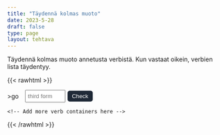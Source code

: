 ```yaml
---
title: "Täydennä kolmas muoto"
date: 2023-5-28
draft: false
type: page
layout: tehtava
---
```


Täydennä kolmas muoto annetusta verbistä. Kun vastaat oikein, verbien lista täydentyy.

{{< rawhtml >}}
<div id="tehtava">    
  <div id="verb-list"></div>

  <div id="exercise">
    <div class="verb-container">
>
      <div class="verb">go</div>
      <input type="text" class="answer" placeholder="third form">
      <button class="check-btn">Check</button>
    </div>

    <!-- Add more verb containers here -->
  </div>
</div>

<style>
.verb-container {
  display: flex;
  align-items: center;
  margin-bottom: 10px;
  margin-top: 0.5em;
}

.tehtava {
  padding-left: 4em;
}

.verb {
  margin-right: 5px;
}

.verb-list {
  margin-right: 5px;
}

input {
  padding: 5px;
  margin-right: 5px;
  margin-left: 0.7em;
  width: 7em;
}

.dark input{
  background-color: #181A1B;
  padding: 5px;
  margin-right: 5px;
  margin-left: 0.7em;
  width: 7em;
}

.check-btn {
  padding: 5px 10px;
  color: white;
  border: none;
  cursor: pointer;
  background-color: #1F2937;
  border-radius: 5px;
}

.check-btn:hover {
  background-color: #45a049;
}

.result {
  margin-top: 10px;
  font-weight: bold;
}

.success {
  color: green;
}

.failure {
  color: red;
}

.content p {
  padding-top: 1.5rem;
}

</style>

<script>
 window.addEventListener('DOMContentLoaded', (event) => {
  const verbs = [
  { baseForm: 'be', secondForm: 'was/were', thirdForms: ['been'] },
  { baseForm: 'have', secondForm: 'had', thirdForms: ['had'] },
  { baseForm: 'do', secondForm: 'did', thirdForms: ['done'] },
  { baseForm: 'say', secondForm: 'said', thirdForms: ['said'] },
  { baseForm: 'go', secondForm: 'went', thirdForms: ['gone'] },
  { baseForm: 'get', secondForm: 'got', thirdForms: ['got', 'gotten'] },
  { baseForm: 'make', secondForm: 'made', thirdForms: ['made'] },
  { baseForm: 'know', secondForm: 'knew', thirdForms: ['known'] },
  { baseForm: 'see', secondForm: 'saw', thirdForms: ['seen'] },
  { baseForm: 'come', secondForm: 'came', thirdForms: ['come'] },
  { baseForm: 'think', secondForm: 'thought', thirdForms: ['thought'] },
  { baseForm: 'take', secondForm: 'took', thirdForms: ['taken'] },
  { baseForm: 'find', secondForm: 'found', thirdForms: ['found'] },
  { baseForm: 'give', secondForm: 'gave', thirdForms: ['given'] },
  { baseForm: 'tell', secondForm: 'told', thirdForms: ['told'] },
  { baseForm: 'feel', secondForm: 'felt', thirdForms: ['felt'] },
  { baseForm: 'become', secondForm: 'became', thirdForms: ['become'] },
  { baseForm: 'leave', secondForm: 'left', thirdForms: ['left'] },
  { baseForm: 'put', secondForm: 'put', thirdForms: ['put'] },
  { baseForm: 'bring', secondForm: 'brought', thirdForms: ['brought'] },
  { baseForm: 'begin', secondForm: 'began', thirdForms: ['begun'] },
  { baseForm: 'keep', secondForm: 'kept', thirdForms: ['kept'] },
  { baseForm: 'hold', secondForm: 'held', thirdForms: ['held'] },
  { baseForm: 'write', secondForm: 'wrote', thirdForms: ['written'] },
  { baseForm: 'stand', secondForm: 'stood', thirdForms: ['stood'] },
  { baseForm: 'hear', secondForm: 'heard', thirdForms: ['heard'] },
  { baseForm: 'let', secondForm: 'let', thirdForms: ['let'] },
  { baseForm: 'mean', secondForm: 'meant', thirdForms: ['meant'] },
  { baseForm: 'set', secondForm: 'set', thirdForms: ['set'] },
  { baseForm: 'meet', secondForm: 'met', thirdForms: ['met'] },
  { baseForm: 'run', secondForm: 'ran', thirdForms: ['run'] },
  { baseForm: 'pay', secondForm: 'paid', thirdForms: ['paid'] },
  { baseForm: 'sit', secondForm: 'sat', thirdForms: ['sat'] },
  { baseForm: 'rise', secondForm: 'rose', thirdForms: ['risen'] },
  { baseForm: 'break', secondForm: 'broke', thirdForms: ['broken'] },
  { baseForm: 'choose', secondForm: 'chose', thirdForms: ['chosen'] },
  { baseForm: 'drive', secondForm: 'drove', thirdForms: ['driven'] },
  { baseForm: 'forget', secondForm: 'forgot', thirdForms: ['forgotten'] },
  { baseForm: 'freeze', secondForm: 'froze', thirdForms: ['frozen'] },
  { baseForm: 'hide', secondForm: 'hid', thirdForms: ['hidden'] },
  { baseForm: 'lose', secondForm: 'lost', thirdForms: ['lost'] },
  { baseForm: 'wake', secondForm: 'woke', thirdForms: ['woken'] },
  { baseForm: 'wear', secondForm: 'wore', thirdForms: ['worn'] },
  { baseForm: 'blow', secondForm: 'blew', thirdForms: ['blown'] },
  { baseForm: 'draw', secondForm: 'drew', thirdForms: ['drawn'] },
  { baseForm: 'fly', secondForm: 'flew', thirdForms: ['flown'] },
  { baseForm: 'grow', secondForm: 'grew', thirdForms: ['grown'] },
  { baseForm: 'throw', secondForm: 'threw', thirdForms: ['thrown'] },
  { baseForm: 'sing', secondForm: 'sang', thirdForms: ['sung'] },
  { baseForm: 'speak', secondForm: 'spoke', thirdForms: ['spoken'] },
  { baseForm: 'swim', secondForm: 'swam', thirdForms: ['swum'] },
  { baseForm: 'win', secondForm: 'won', thirdForms: ['won'] },
  { baseForm: 'arise', secondForm: 'arose', thirdForms: ['arisen'] },
  { baseForm: 'bear', secondForm: 'bore', thirdForms: ['born'] },
  { baseForm: 'bend', secondForm: 'bent', thirdForms: ['bent'] },
  { baseForm: 'bet', secondForm: 'bet', thirdForms: ['bet'] },
  { baseForm: 'bind', secondForm: 'bound', thirdForms: ['bound'] },
  { baseForm: 'bite', secondForm: 'bit', thirdForms: ['bitten', 'bit'] },
  { baseForm: 'bleed', secondForm: 'bled', thirdForms: ['bled'] },
  { baseForm: 'breed', secondForm: 'bred', thirdForms: ['bred'] },
  { baseForm: 'build', secondForm: 'built', thirdForms: ['built'] },
  { baseForm: 'burn', secondForm: 'burned/burnt', thirdForms: ['burned', 'burnt'] },
  { baseForm: 'burst', secondForm: 'burst', thirdForms: ['burst'] },
  { baseForm: 'buy', secondForm: 'bought', thirdForms: ['bought'] },
  { baseForm: 'cast', secondForm: 'cast', thirdForms: ['cast'] },
  { baseForm: 'catch', secondForm: 'caught', thirdForms: ['caught'] },
  { baseForm: 'cost', secondForm: 'cost', thirdForms: ['cost'] },
  { baseForm: 'cut', secondForm: 'cut', thirdForms: ['cut'] },
  { baseForm: 'deal', secondForm: 'dealt', thirdForms: ['dealt'] },
  { baseForm: 'dig', secondForm: 'dug', thirdForms: ['dug'] },
  { baseForm: 'dream', secondForm: 'dreamed/dreamt', thirdForms: ['dreamed', 'dreamt'] },
  { baseForm: 'drink', secondForm: 'drank', thirdForms: ['drunk'] },
  { baseForm: 'fall', secondForm: 'fell', thirdForms: ['fallen'] },
  { baseForm: 'feel', secondForm: 'felt', thirdForms: ['felt'] },
  { baseForm: 'fight', secondForm: 'fought', thirdForms: ['fought'] },
  { baseForm: 'fit', secondForm: 'fit/fitted', thirdForms: ['fit', 'fitted'] },
  { baseForm: 'flee', secondForm: 'fled', thirdForms: ['fled'] },
  { baseForm: 'fling', secondForm: 'flung', thirdForms: ['flung'] },
  { baseForm: 'forgive', secondForm: 'forgave', thirdForms: ['forgiven'] },
  { baseForm: 'grind', secondForm: 'ground', thirdForms: ['ground'] },
  { baseForm: 'hang', secondForm: 'hung', thirdForms: ['hung'] },
  { baseForm: 'hit', secondForm: 'hit', thirdForms: ['hit'] },
  { baseForm: 'hurt', secondForm: 'hurt', thirdForms: ['hurt'] },
  { baseForm: 'kneel', secondForm: 'kneeled/kneelt', thirdForms: ['kneeled', 'knelt'] },
  { baseForm: 'knit', secondForm: 'knit/knitted', thirdForms: ['knit', 'knitted'] },
  { baseForm: 'lay', secondForm: 'laid', thirdForms: ['laid'] },
  { baseForm: 'lean', secondForm: 'leaned/leant', thirdForms: ['leaned', 'leant'] },
  { baseForm: 'learn', secondForm: 'learned/learnt', thirdForms: ['learned', 'learnt'] },
  { baseForm: 'lend', secondForm: 'lent', thirdForms: ['lent'] },
  { baseForm: 'lie', secondForm: 'lay', thirdForms: ['lain'] },
  { baseForm: 'quit', secondForm: 'quit', thirdForms: ['quit'] },
  { baseForm: 'read', secondForm: 'read', thirdForms: ['read'] },
  { baseForm: 'ride', secondForm: 'rode', thirdForms: ['ridden'] },
  { baseForm: 'ring', secondForm: 'rang', thirdForms: ['rung'] },
  { baseForm: 'seek', secondForm: 'sought', thirdForms: ['sought'] },
  { baseForm: 'sell', secondForm: 'sold', thirdForms: ['sold'] },
  { baseForm: 'send', secondForm: 'sent', thirdForms: ['sent'] },
  ];

 const exercise = document.getElementById('exercise');
  const verbList = document.getElementById('verb-list');
  let currentIndex = 0;

  renderVerb();

  function renderVerb() {
    exercise.innerHTML = '';

    const verbContainer = document.createElement('div');
    verbContainer.classList.add('verb-container');

    const verb = document.createElement('div');
    verb.classList.add('verb');
    verb.textContent = verbs[currentIndex].baseForm;

    const secondForm = document.createElement('div');
    secondForm.classList.add('second-form');
    secondForm.textContent = `${verbs[currentIndex].secondForm}`;

    const answer = document.createElement('input');
    answer.classList.add('answer');
    answer.placeholder = 'third form';
    answer.addEventListener('keypress', (event) => {
      if (event.key === 'Enter') {
        checkAnswer(answer);
      }
    });

    const checkButton = document.createElement('button');
    checkButton.classList.add('check-btn');
    checkButton.textContent = 'Check';
    checkButton.addEventListener('click', () => {
      checkAnswer(answer);
    });

    verbContainer.appendChild(verb);
    verbContainer.appendChild(secondForm);
    verbContainer.appendChild(answer);
    verbContainer.appendChild(checkButton);

    exercise.appendChild(verbContainer);

    answer.focus();
  }

  function checkAnswer(answerInput) {
    const userAnswer = answerInput.value.trim().toLowerCase();
    const expectedAnswer = verbs[currentIndex].thirdForms;

    if (expectedAnswer.includes(userAnswer)) {
      const verbListItem = document.createElement('div');
      verbListItem.textContent = `${verbs[currentIndex].baseForm} - ${verbs[currentIndex].secondForm} - ${verbs[currentIndex].thirdForms.join(', ')}`;
      verbList.appendChild(verbListItem);

      currentIndex++;

      if (currentIndex < verbs.length) {
        renderVerb();
      } else {
        showFinalResult();
      }
    } else {
      answerInput.value = '';
      answerInput.placeholder = 'Incorrect.';
      answerInput.focus();
    }
  }

  function showFinalResult() {
    exercise.innerHTML = '';

    const finalResult = document.createElement('div');
    finalResult.classList.add('result');

    const correctCount = currentIndex;
    const totalCount = verbs.length;

    finalResult.textContent = `Sait kaikki ${totalCount} kohtaa oikein!`;
    exercise.appendChild(finalResult);
  }
});
  </script>
{{< /rawhtml >}}